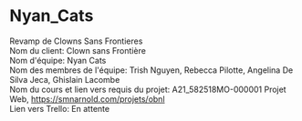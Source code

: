 # Nyan_Cats
Revamp de Clowns Sans Frontieres <br>
Nom du client: Clown sans Frontière <br>
Nom d'équipe: Nyan Cats <br>
Nom des membres de l'équipe: Trish Nguyen, Rebecca Pilotte, Angelina De Silva Jeca, Ghislain Lacombe <br>
Nom du cours et lien vers requis du projet: A21_582518MO-000001 Projet Web, https://smnarnold.com/projets/obnl <br>
Lien vers Trello: En attente
